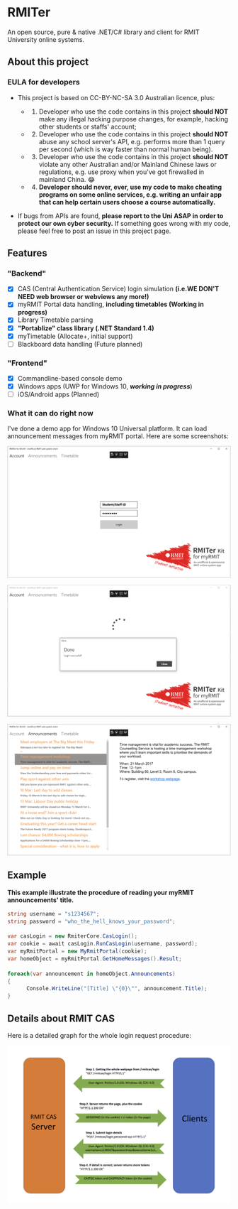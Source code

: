 # RMITer
 
An open source, pure & native .NET/C# library and client for RMIT University online systems.

## About this project

### EULA for developers 

- This project is based on CC-BY-NC-SA 3.0 Australian licence, plus:
	- 1. Developer who use the code contains in this project **should NOT** make any illegal hacking purpose changes, for example, hacking other students or staffs' account;
	- 2. Developer who use the code contains in this project **should NOT** abuse any school server's API, e.g. performs more than 1 query per second (which is way faster than normal human being).
	- 3. Developer who use the code contains in this project **should NOT** violate any other Australian and/or Mainland Chinese laws or regulations, e.g. use proxy when you've got firewalled in mainland China. 😂
	- 4. **Developer should never, ever, use my code to make cheating programs on some online services, e.g. writing an unfair app that can help certain users choose a course automatically.**

- If bugs from APIs are found, **please report to the Uni ASAP in order to protect our own cyber security.** If something goes wrong with my code, please feel free to post an issue in this project page.



## Features

### "Backend"

 - [x] CAS (Central Authentication Service) login simulation **(i.e.WE DON'T NEED web browser or webviews any more!)**
 - [x] myRMIT Portal data handling, **including timetables (Working in progress)**
 - [x] Library Timetable parsing
 - [x] **"Portablize" class library (.NET Standard 1.4)**
 - [x] myTimetable (Allocate+, initial support) 
 - [ ] Blackboard data handling (Future planned)
 
### "Frontend"
 - [x] Commandline-based console demo  
 - [x] Windows apps (UWP for Windows 10, ***working in progress***)
 - [ ] iOS/Android apps (Planned)

### What it can do right now

I've done a demo app for Windows 10 Universal platform. It can load announcement messages from myRMIT portal. Here are some screenshots:

![uwp-1](https://raw.githubusercontent.com/huming2207/Rmiter/resources/Win10-1.png)

![uwp-2](https://raw.githubusercontent.com/huming2207/Rmiter/resources/Win10-2.png)

![uwp-3](https://raw.githubusercontent.com/huming2207/Rmiter/resources/Win10-3.png)


## Example

**This example illustrate the procedure of reading your myRMIT announcements' title.**

```csharp
string username = "s1234567";
string password = "who_the_hell_knows_your_password";

var casLogin = new RmiterCore.CasLogin(); 
var cookie = await casLogin.RunCasLogin(username, password);
var myRmitPortal = new MyRmitPortal(cookie);
var homeObject = myRmitPortal.GetHomeMessages().Result;

foreach(var announcement in homeObject.Announcements)
{
      Console.WriteLine("[Title] \"{0}\"", announcement.Title);
}
```


## Details about RMIT CAS 

Here is a detailed graph for the whole login request procedure:

![cas-process](https://raw.githubusercontent.com/huming2207/Rmiter/resources/CAS%20procedure.png)
